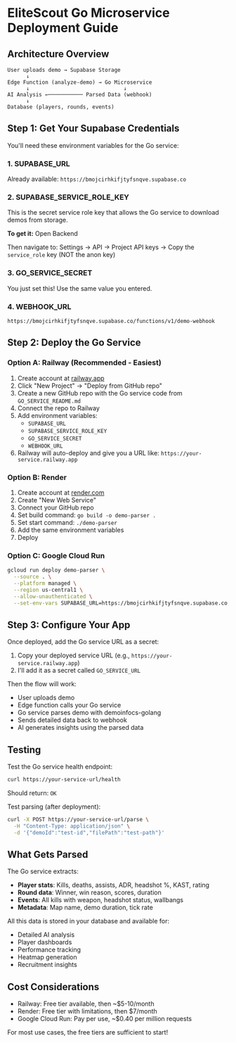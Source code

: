 # EliteScout Go Microservice Deployment Guide

## Architecture Overview

```
User uploads demo → Supabase Storage
      ↓
Edge Function (analyze-demo) → Go Microservice
      ↓                              ↓
AI Analysis ←─────────── Parsed Data (webhook)
      ↓
Database (players, rounds, events)
```

## Step 1: Get Your Supabase Credentials

You'll need these environment variables for the Go service:

### 1. SUPABASE_URL
Already available: `https://bmojcirhkifjtyfsnqve.supabase.co`

### 2. SUPABASE_SERVICE_ROLE_KEY
This is the secret service role key that allows the Go service to download demos from storage.

**To get it:**
<lov-actions>
  <lov-open-backend>Open Backend</lov-open-backend>
</lov-actions>

Then navigate to: Settings → API → Project API keys → Copy the `service_role` key (NOT the anon key)

### 3. GO_SERVICE_SECRET
You just set this! Use the same value you entered.

### 4. WEBHOOK_URL
```
https://bmojcirhkifjtyfsnqve.supabase.co/functions/v1/demo-webhook
```

## Step 2: Deploy the Go Service

### Option A: Railway (Recommended - Easiest)

1. Create account at [railway.app](https://railway.app)
2. Click "New Project" → "Deploy from GitHub repo"
3. Create a new GitHub repo with the Go service code from `GO_SERVICE_README.md`
4. Connect the repo to Railway
5. Add environment variables:
   - `SUPABASE_URL`
   - `SUPABASE_SERVICE_ROLE_KEY`
   - `GO_SERVICE_SECRET`
   - `WEBHOOK_URL`
6. Railway will auto-deploy and give you a URL like: `https://your-service.railway.app`

### Option B: Render

1. Create account at [render.com](https://render.com)
2. Create "New Web Service"
3. Connect your GitHub repo
4. Set build command: `go build -o demo-parser .`
5. Set start command: `./demo-parser`
6. Add the same environment variables
7. Deploy

### Option C: Google Cloud Run

```bash
gcloud run deploy demo-parser \
  --source . \
  --platform managed \
  --region us-central1 \
  --allow-unauthenticated \
  --set-env-vars SUPABASE_URL=https://bmojcirhkifjtyfsnqve.supabase.co,SUPABASE_SERVICE_ROLE_KEY=your-key,GO_SERVICE_SECRET=your-secret,WEBHOOK_URL=https://bmojcirhkifjtyfsnqve.supabase.co/functions/v1/demo-webhook
```

## Step 3: Configure Your App

Once deployed, add the Go service URL as a secret:

1. Copy your deployed service URL (e.g., `https://your-service.railway.app`)
2. I'll add it as a secret called `GO_SERVICE_URL`

Then the flow will work:
- User uploads demo
- Edge function calls your Go service
- Go service parses demo with demoinfocs-golang
- Sends detailed data back to webhook
- AI generates insights using the parsed data

## Testing

Test the Go service health endpoint:
```bash
curl https://your-service-url/health
```

Should return: `OK`

Test parsing (after deployment):
```bash
curl -X POST https://your-service-url/parse \
  -H "Content-Type: application/json" \
  -d '{"demoId":"test-id","filePath":"test-path"}'
```

## What Gets Parsed

The Go service extracts:
- **Player stats**: Kills, deaths, assists, ADR, headshot %, KAST, rating
- **Round data**: Winner, win reason, scores, duration
- **Events**: All kills with weapon, headshot status, wallbangs
- **Metadata**: Map name, demo duration, tick rate

All this data is stored in your database and available for:
- Detailed AI analysis
- Player dashboards
- Performance tracking
- Heatmap generation
- Recruitment insights

## Cost Considerations

- Railway: Free tier available, then ~$5-10/month
- Render: Free tier with limitations, then $7/month
- Google Cloud Run: Pay per use, ~$0.40 per million requests

For most use cases, the free tiers are sufficient to start!
